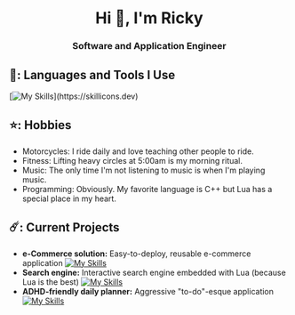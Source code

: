 <h1 align="center">Hi 👋, I'm Ricky</h1>
<h3 align="center">Software and Application Engineer</h3>

## 👻: Languages and Tools I Use
[![My Skills](https://skillicons.dev/icons?i=cpp,py,lua,dotnet,cs,flask,mongodb,azure,mysql,)](https://skillicons.dev)

## ⭐: Hobbies
- Motorcycles: I ride daily and love teaching other people to ride.
- Fitness: Lifting heavy circles at 5:00am is my morning ritual.
- Music: The only time I'm not listening to music is when I'm playing music.
- Programming: Obviously. My favorite language is C++ but Lua has a special place in my heart.
## ☄️: Current Projects
- **e-Commerce solution:** Easy-to-deploy, reusable e-commerce application [![My Skills](https://skillicons.dev/icons?i=cs,dotnet)](https://skillicons.dev) 
- **Search engine:** Interactive search engine embedded with Lua (because Lua is the best) [![My Skills](https://skillicons.dev/icons?i=cpp,lua)](https://skillicons.dev) 
- **ADHD-friendly daily planner:** Aggressive "to-do"-esque application [![My Skills](https://skillicons.dev/icons?i=cpp)](https://skillicons.dev) 
